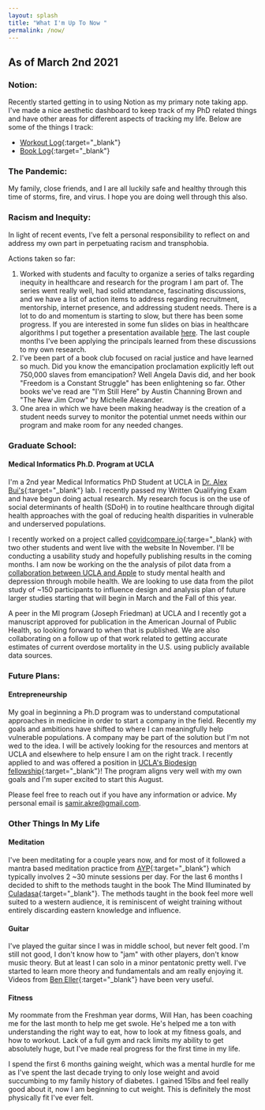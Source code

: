 ```yaml
---
layout: splash
title: "What I'm Up To Now "
permalink: /now/
---
```

## As of March 2nd 2021

### Notion:
Recently started getting in to using Notion as my primary note taking app. I've made a nice aesthetic dashboard to keep track of my PhD related things and have other areas for different aspects of tracking my life. Below are some of the things I track:

-  [Workout Log](https://www.notion.so/4aa8fdac50de4845b4e698e515a4c787?v=62a5a51c78d14eea85dd990c27c04280){:target="_blank"}
-  [Book Log](https://www.notion.so/415f577104a04a6f914d5cb6304a5ab8?v=a2663f82bbb54e1cb219923409bc0511){:target="_blank"}

### The Pandemic:
My family, close friends, and I are all luckily safe and healthy through this time of storms, fire, and virus. I hope you are doing well through this also. 

### Racism and Inequity:
In light of recent events, I’ve felt a personal responsibility to reflect on and address my own part in perpetuating racism and transphobia. 

Actions taken so far:
1. Worked with students and faculty to organize a series of talks regarding inequity in healthcare and research for the program I am part of. The series went really well, had solid attendance, fascinating discussions, and we have a list of action items to address regarding recruitment, mentorship, internet presence, and addressing student needs. There is a lot to do and momentum is starting to slow, but there has been some progress. If you are interested in some fun slides on bias in healthcare algorithms I put together a presentation available [here](/assets/presentations/Bias-in-Healthcare-Algorithms.pdf). The last couple months I've been applying the principals learned from these discussions to my own research.
2. I've been part of a book club focused on racial justice and have learned so much. Did you know the emancipation proclamation explicitly left out 750,000 slaves from emancipation? Well Angela Davis did, and her book "Freedom is a Constant Struggle" has been enlightening so far. Other books we've read are "I'm Still Here" by Austin Channing Brown and "The New Jim Crow" by Michelle Alexander. 
3. One area in which we have been making headway is the creation of a student needs survey to monitor the potential unmet needs within our program and make room for any needed changes.


### Graduate School:
#### Medical Informatics Ph.D. Program at UCLA
I'm a 2nd year Medical Informatics PhD Student at UCLA in [Dr. Alex Bui's](https://www.mii.ucla.edu/people/buia/){:target="_blank"} lab. I recently passed my Written Qualifying Exam and have begun doing actual research. My research focus is on the use of social determinants of health (SDoH) in to routine healthcare through digital health approaches with the goal of reducing health disparities in vulnerable and underserved populations.

I recently worked on a project called [covidcompare.io](https://www.covidcompare.io){:targe="_blank} with two other students and went live with the website In November. I'll be conducting a usability study and hopefully publishing results in the coming months. I am now be working on the the analysis of pilot data from a [collaboration between UCLA and Apple](https://www.engadget.com/apple-ucla-depression-study-225118236.html) to study mental health and depression through mobile health. We are looking to use data from the pilot study of ~150 participants to influence design and analysis plan of future larger studies starting that will begin in March and the Fall of this year.

A peer in the MI program (Joseph Friedman) at UCLA and I recently got a manuscript approved for publication in the American Journal of Public Health, so looking forward to when that is published. We are also collaborating on a follow up of that work related to getting accurate estimates of current overdose mortality in the U.S. using publicly available data sources.

### Future Plans:  
#### Entrepreneurship
My goal in beginning a Ph.D program was to understand computational approaches in medicine in order to start a company in the field. Recently my goals and ambitions have shifted to where I can meaningfully help vulnerable populations. A company may be part of the solution but I'm not wed to the idea. I will be actively looking for the resources and mentors at UCLA and elsewhere to help ensure I am on the right track. I recently applied to and was offered a position in [UCLA's Biodesign fellowship](https://biodesign.ucla.edu/){:target="_blank"}! The program aligns very well with my own goals and I'm super excited to start this August.

Please feel free to reach out if you have any information or advice. My personal email is samir.akre@gmail.com.

### Other Things In My Life
#### Meditation
I've been meditating for a couple years now, and for most of it followed a mantra based meditation practice from [AYP](https://www.aypsite.org/index.html){:target="_blank"} which typically involves 2 ~30 minute sessions per day. For the last 6 months I decided to shift to the methods taught in the book The Mind Illuminated by [Culadasa](http://culadasa.com/about/){:target="_blank"}. The methods taught in the book feel more well suited to a western audience, it is reminiscent of weight training without entirely discarding eastern knowledge and influence.

#### Guitar
I've played the guitar since I was in middle school, but never felt good. I'm still not good, I don't know how to "jam" with other players, don't know music theory. But at least I can solo in a minor pentatonic pretty well. I've started to learn more theory and fundamentals and am really enjoying it. Videos from [Ben Eller](https://www.youtube.com/user/BenEllerGuitars){:target="_blank"} have been very useful. 

#### Fitness
My roommate from the Freshman year dorms, Will Han, has been coaching me for the last month to help me get swole.
He's helped me a ton with understanding the right way to eat, how to look at my fitness goals, and how to workout. Lack of a full gym and rack limits my ability to get absolutely huge, but I've made real progress for the first time in my life. 

I spend the first 6 months gaining weight, which was a mental hurdle for me as I've spent the last decade trying to only lose weight and avoid succumbing to my family history of diabetes. I gained 15lbs and feel really good about it, now I am beginning to cut weight. This is definitely the most physically fit I've ever felt.

